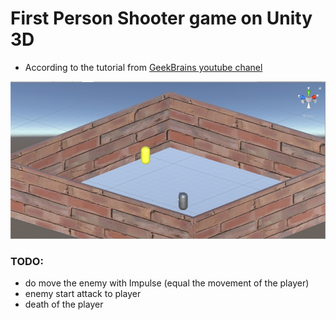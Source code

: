 # First Person Shooter game on Unity 3D

* According to the tutorial from [GeekBrains youtube chanel](https://www.youtube.com/watch?v=O01yCLKQKS8)

![screenshot](screenshot.jpg)


### TODO:
* do move the enemy with Impulse (equal the movement of the player)
* enemy start attack to player
* death of the player